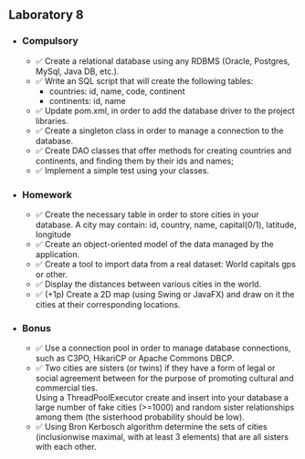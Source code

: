 <h2> Laboratory 8 </h2>
<ul>
  <li> <h3> Compulsory </h3> 
    <ul>
      <li> &#9989; Create a relational database using any RDBMS (Oracle, Postgres, MySql, Java DB, etc.). </li> 
      <li> &#9989; Write an SQL script that will create the following tables:
	<ul>
		<li> countries: id, name, code, continent </li>
		<li> continents: id, name </li>
	</ul>
      </li> 
      <li> &#9989; Update pom.xml, in order to add the database driver to the project libraries. </li> 
      <li> &#9989; Create a singleton class in order to manage a connection to the database. </li> 
      <li> &#9989; Create DAO classes that offer methods for creating countries and continents, and finding them by their ids and names; </li>
      <li> &#9989; Implement a simple test using your classes. </li>  
   </ul>
  </li>
  <li> <h3> Homework </h3> 
     <ul>
      <li> &#9989; Create the necessary table in order to store cities in your database. A city may contain: id, country, name, capital(0/1), latitude, longitude </li> 
      <li> &#9989; Create an object-oriented model of the data managed by the application. </li> 
      <li> &#9989; Create a tool to import data from a real dataset: World capitals gps or other. </li> 
      <li> &#9989; Display the distances between various cities in the world. </li> 
      <li> &#9989; (+1p) Create a 2D map (using Swing or JavaFX) and draw on it the cities at their corresponding locations. </li> 
    </ul>
  </li>
  <li> <h3> Bonus </h3> 
    <ul>
      <li> &#9989; Use a connection pool in order to manage database connections, such as C3PO, HikariCP or Apache Commons DBCP. </li> 
      <li> &#9989; Two cities are sisters (or twins) if they have a form of legal or social agreement between for the purpose of promoting cultural and commercial ties. <br>
       Using a ThreadPoolExecutor create and insert into your database a large number of fake cities (>=1000) and random sister relationships among them (the sisterhood probability should be low). </li> 
      <li> &#9989; Using Bron Kerbosch algorithm determine the sets of cities (inclusionwise maximal, with at least 3 elements) that are all sisters with each other. </li> 
    </ul>
  </li>
 </ul>
